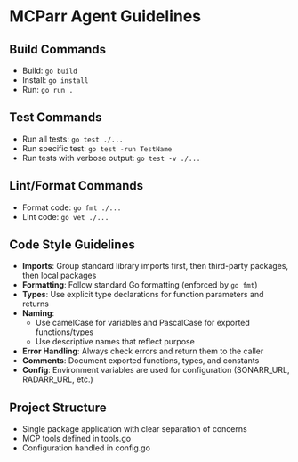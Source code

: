 # MCParr Agent Guidelines

## Build Commands
- Build: `go build`
- Install: `go install`
- Run: `go run .`

## Test Commands
- Run all tests: `go test ./...`
- Run specific test: `go test -run TestName`
- Run tests with verbose output: `go test -v ./...`

## Lint/Format Commands
- Format code: `go fmt ./...`
- Lint code: `go vet ./...`

## Code Style Guidelines
- **Imports**: Group standard library imports first, then third-party packages, then local packages
- **Formatting**: Follow standard Go formatting (enforced by `go fmt`)
- **Types**: Use explicit type declarations for function parameters and returns
- **Naming**:
  - Use camelCase for variables and PascalCase for exported functions/types
  - Use descriptive names that reflect purpose
- **Error Handling**: Always check errors and return them to the caller
- **Comments**: Document exported functions, types, and constants
- **Config**: Environment variables are used for configuration (SONARR_URL, RADARR_URL, etc.)

## Project Structure
- Single package application with clear separation of concerns
- MCP tools defined in tools.go
- Configuration handled in config.go
